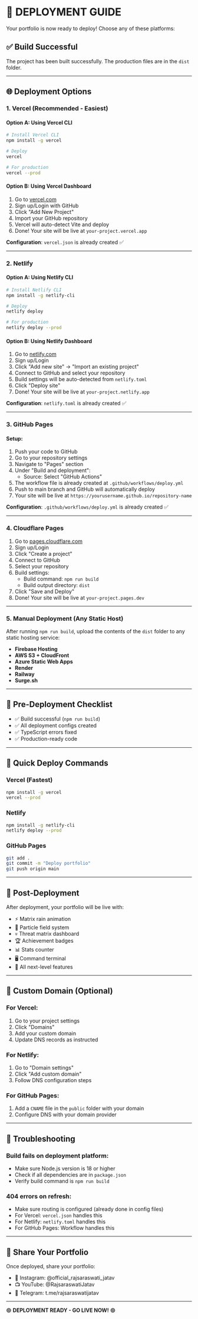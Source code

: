 # 🚀 DEPLOYMENT GUIDE

Your portfolio is now ready to deploy! Choose any of these platforms:

## ✅ Build Successful

The project has been built successfully. The production files are in the `dist` folder.

---

## 🌐 Deployment Options

### 1. **Vercel** (Recommended - Easiest)

#### Option A: Using Vercel CLI
```bash
# Install Vercel CLI
npm install -g vercel

# Deploy
vercel

# For production
vercel --prod
```

#### Option B: Using Vercel Dashboard
1. Go to [vercel.com](https://vercel.com)
2. Sign up/Login with GitHub
3. Click "Add New Project"
4. Import your GitHub repository
5. Vercel will auto-detect Vite and deploy
6. Done! Your site will be live at `your-project.vercel.app`

**Configuration**: `vercel.json` is already created ✅

---

### 2. **Netlify**

#### Option A: Using Netlify CLI
```bash
# Install Netlify CLI
npm install -g netlify-cli

# Deploy
netlify deploy

# For production
netlify deploy --prod
```

#### Option B: Using Netlify Dashboard
1. Go to [netlify.com](https://netlify.com)
2. Sign up/Login
3. Click "Add new site" → "Import an existing project"
4. Connect to GitHub and select your repository
5. Build settings will be auto-detected from `netlify.toml`
6. Click "Deploy site"
7. Done! Your site will be live at `your-project.netlify.app`

**Configuration**: `netlify.toml` is already created ✅

---

### 3. **GitHub Pages**

#### Setup:
1. Push your code to GitHub
2. Go to your repository settings
3. Navigate to "Pages" section
4. Under "Build and deployment":
   - Source: Select "GitHub Actions"
5. The workflow file is already created at `.github/workflows/deploy.yml`
6. Push to main branch and GitHub will automatically deploy
7. Your site will be live at `https://yourusername.github.io/repository-name`

**Configuration**: `.github/workflows/deploy.yml` is already created ✅

---

### 4. **Cloudflare Pages**

1. Go to [pages.cloudflare.com](https://pages.cloudflare.com)
2. Sign up/Login
3. Click "Create a project"
4. Connect to GitHub
5. Select your repository
6. Build settings:
   - Build command: `npm run build`
   - Build output directory: `dist`
7. Click "Save and Deploy"
8. Done! Your site will be live at `your-project.pages.dev`

---

### 5. **Manual Deployment (Any Static Host)**

After running `npm run build`, upload the contents of the `dist` folder to any static hosting service:

- **Firebase Hosting**
- **AWS S3 + CloudFront**
- **Azure Static Web Apps**
- **Render**
- **Railway**
- **Surge.sh**

---

## 🔧 Pre-Deployment Checklist

- ✅ Build successful (`npm run build`)
- ✅ All deployment configs created
- ✅ TypeScript errors fixed
- ✅ Production-ready code

---

## 🎯 Quick Deploy Commands

### Vercel (Fastest)
```bash
npm install -g vercel
vercel --prod
```

### Netlify
```bash
npm install -g netlify-cli
netlify deploy --prod
```

### GitHub Pages
```bash
git add .
git commit -m "Deploy portfolio"
git push origin main
```

---

## 🌟 Post-Deployment

After deployment, your portfolio will be live with:
- ⚡ Matrix rain animation
- 🎨 Particle field system
- 💀 Threat matrix dashboard
- 🏆 Achievement badges
- 📊 Stats counter
- 🖥️ Command terminal
- 🎯 All next-level features

---

## 🔗 Custom Domain (Optional)

### For Vercel:
1. Go to your project settings
2. Click "Domains"
3. Add your custom domain
4. Update DNS records as instructed

### For Netlify:
1. Go to "Domain settings"
2. Click "Add custom domain"
3. Follow DNS configuration steps

### For GitHub Pages:
1. Add a `CNAME` file in the `public` folder with your domain
2. Configure DNS with your domain provider

---

## 🚨 Troubleshooting

### Build fails on deployment platform:
- Make sure Node.js version is 18 or higher
- Check if all dependencies are in `package.json`
- Verify build command is `npm run build`

### 404 errors on refresh:
- Make sure routing is configured (already done in config files)
- For Vercel: `vercel.json` handles this
- For Netlify: `netlify.toml` handles this
- For GitHub Pages: Workflow handles this

---

## 📱 Share Your Portfolio

Once deployed, share your portfolio:
- 📱 Instagram: @official_rajsaraswati_jatav
- 📺 YouTube: @RajsaraswatiJatav
- 💬 Telegram: t.me/rajsaraswatijatav

---

🟢 **DEPLOYMENT READY - GO LIVE NOW!** 🟢